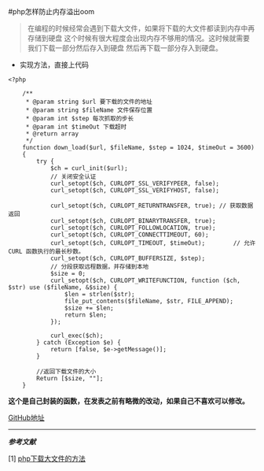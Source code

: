 #php怎样防止内存溢出oom

> 在编程的时候经常会遇到下载大文件，如果将下载的大文件都读到内存中再存储到硬盘
>这个时候有很大程度会出现内存不够用的情况。这时候就需要我们下载一部分然后存入到硬盘
>然后再下载一部分存入到硬盘。


- 实现方法，直接上代码

```
<?php

    /**
     * @param string $url 要下载的文件的地址
     * @param string $fileName 文件保存位置
     * @param int $step 每次抓取的步长
     * @param int $timeOut 下载超时
     * @return array
     */
    function down_load($url, $fileName, $step = 1024, $timeOut = 3600)
    {
        try {
            $ch = curl_init($url);
            // 关闭安全认证
            curl_setopt($ch, CURLOPT_SSL_VERIFYPEER, false); 
            curl_setopt($ch, CURLOPT_SSL_VERIFYHOST, false); 

            curl_setopt($ch, CURLOPT_RETURNTRANSFER, true); // 获取数据返回
            curl_setopt($ch, CURLOPT_BINARYTRANSFER, true);
            curl_setopt($ch, CURLOPT_FOLLOWLOCATION, true);
            curl_setopt($ch, CURLOPT_CONNECTTIMEOUT, 60);
            curl_setopt($ch, CURLOPT_TIMEOUT, $timeOut);        // 允许 CURL 函数执行的最长秒数。
            curl_setopt($ch, CURLOPT_BUFFERSIZE, $step);
            // 分段获取远程数据，并存储到本地
            $size = 0;
            curl_setopt($ch, CURLOPT_WRITEFUNCTION, function ($ch, $str) use ($fileName, &$size) {
                $len = strlen($str);
                file_put_contents($fileName, $str, FILE_APPEND);
                $size += $len;
                return $len;
            });

            curl_exec($ch);
        } catch (Exception $e) {
            return [false, $e->getMessage()];
        }

        //返回下载文件的大小
        Return [$size, ""];
    }

```

**这个是自己封装的函数，在发表之前有略微的改动，如果自己不喜欢可以修改。**

[GitHub地址]()

---
***参考文献***

[1] [php下载大文件的方法](https://blog.csdn.net/qq_36663951/article/details/82145359) 